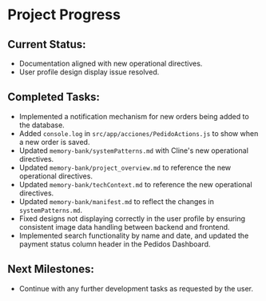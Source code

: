 # Project Progress

## Current Status:
- Documentation aligned with new operational directives.
- User profile design display issue resolved.

## Completed Tasks:
- Implemented a notification mechanism for new orders being added to the database.
- Added `console.log` in `src/app/acciones/PedidoActions.js` to show when a new order is saved.
- Updated `memory-bank/systemPatterns.md` with Cline's new operational directives.
- Updated `memory-bank/project_overview.md` to reference the new operational directives.
- Updated `memory-bank/techContext.md` to reference the new operational directives.
- Updated `memory-bank/manifest.md` to reflect the changes in `systemPatterns.md`.
- Fixed designs not displaying correctly in the user profile by ensuring consistent image data handling between backend and frontend.
- Implemented search functionality by name and date, and updated the payment status column header in the Pedidos Dashboard.

## Next Milestones:
- Continue with any further development tasks as requested by the user.
